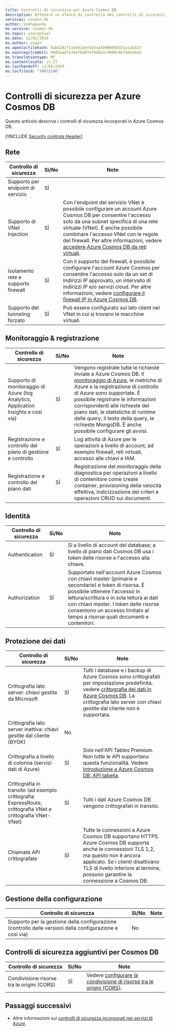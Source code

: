 ```yaml
---
title: Controlli di sicurezza per Azure Cosmos DB
description: Ottenere un elenco di controllo dei controlli di sicurezza, ad esempio la rete, il monitoraggio, l'identità e la protezione dei dati, per valutare Azure Cosmos DB
services: cosmos-db
author: SnehaGunda
ms.service: cosmos-db
ms.topic: conceptual
ms.date: 12/02/2019
ms.author: sngun
ms.openlocfilehash: 5ab4281f1ad591befda5a439906604331a1ab323
ms.sourcegitcommit: 9405aad7e39efbd8fef6d0a3c8988c6bf8de94eb
ms.translationtype: MT
ms.contentlocale: it-IT
ms.lasthandoff: 12/05/2019
ms.locfileid: "74872146"
---
```

# <a name="security-controls-for-azure-cosmos-db"></a>Controlli di sicurezza per Azure Cosmos DB

Questo articolo descrive i controlli di sicurezza incorporati in Azure Cosmos DB.

[!INCLUDE [Security controls Header](../../includes/security-controls-header.md)]

## <a name="network"></a>Rete

| Controllo di sicurezza | Sì/No | Note |
|---|---|--|
| Supporto per endpoint di servizio| SÌ |  |
| Supporto di VNet Injection| SÌ | Con l'endpoint del servizio VNet è possibile configurare un account Azure Cosmos DB per consentire l'accesso solo da una subnet specifica di una rete virtuale (VNet). È anche possibile combinare l'accesso VNet con le regole del firewall. Per altre informazioni, vedere [accedere Azure Cosmos DB da reti virtuali](VNet-service-endpoint.md). |
| Isolamento rete e supporto firewall| SÌ | Con il supporto del firewall, è possibile configurare l'account Azure Cosmos per consentire l'accesso solo da un set di indirizzi IP approvato, un intervallo di indirizzi IP e/o servizi cloud. Per altre informazioni, vedere [configurare il firewall IP in Azure Cosmos DB](how-to-configure-firewall.md).|
| Supporto del tunneling forzato| SÌ | Può essere configurato sul lato client nel VNet in cui si trovano le macchine virtuali.   |

## <a name="monitoring--logging"></a>Monitoraggio & registrazione

| Controllo di sicurezza | Sì/No | Note|
|---|---|--|
| Supporto di monitoraggio di Azure (log Analytics, Application Insights e così via)| SÌ | Vengono registrate tutte le richieste inviate a Azure Cosmos DB. Il [monitoraggio di Azure](../azure-monitor/overview.md), le metriche di Azure e la registrazione di controllo di Azure sono supportate.  È possibile registrare le informazioni corrispondenti alle richieste del piano dati, le statistiche di runtime delle query, il testo della query, le richieste MongoDB. È anche possibile configurare gli avvisi. |
| Registrazione e controllo del piano di gestione e controllo| SÌ | Log attività di Azure per le operazioni a livello di account, ad esempio firewall, reti virtuali, accesso alle chiavi e IAM. |
| Registrazione e controllo del piano dati | SÌ | Registrazione del monitoraggio della diagnostica per operazioni a livello di contenitore come create container, provisioning della velocità effettiva, indicizzazione dei criteri e operazioni CRUD sui documenti. |

## <a name="identity"></a>Identità

| Controllo di sicurezza | Sì/No | Note|
|---|---|--|
| Authentication| SÌ | Sì a livello di account del database; a livello di piano dati Cosmos DB usa i token delle risorse e l'accesso alla chiave. |
| Authorization| SÌ | Supportato nell'account Azure Cosmos con chiavi master (primarie e secondarie) e token di risorsa. È possibile ottenere l'accesso in lettura/scrittura o in sola lettura ai dati con chiavi master. I token delle risorse consentono un accesso limitato al tempo a risorse quali documenti e contenitori. |

## <a name="data-protection"></a>Protezione dei dati

| Controllo di sicurezza | Sì/No | Note |
|---|---|--|
| Crittografia lato server: chiavi gestite da Microsoft | SÌ | Tutti i database e i backup di Azure Cosmos sono crittografati per impostazione predefinita. vedere [crittografia dei dati in Azure Cosmos DB](database-encryption-at-rest.md). La crittografia lato server con chiavi gestite dal cliente non è supportata. |
| Crittografia lato server inattiva: chiavi gestite dal cliente (BYOK) | No |  |
| Crittografia a livello di colonna (servizi dati di Azure)| SÌ | Solo nell'API Tables Premium. Non tutte le API supportano questa funzionalità. Vedere [Introduzione a Azure Cosmos DB: API tabella](table-introduction.md). |
| Crittografia in transito (ad esempio crittografia ExpressRoute, crittografia VNet e crittografia VNet-VNet)| SÌ | Tutti i dati Azure Cosmos DB vengono crittografati in transito. |
| Chiamate API crittografate| SÌ | Tutte le connessioni a Azure Cosmos DB supportano HTTPS. Azure Cosmos DB supporta anche le connessioni TLS 1,2, ma questo non è ancora applicato. Se i clienti disattivano TLS di livello inferiore al termine, possono garantire la connessione a Cosmos DB.  |

## <a name="configuration-management"></a>Gestione della configurazione

| Controllo di sicurezza | Sì/No | Note|
|---|---|--|
| Supporto per la gestione della configurazione (controllo delle versioni della configurazione e così via)| No  | | 

## <a name="additional-security-controls-for-cosmos-db"></a>Controlli di sicurezza aggiuntivi per Cosmos DB

| Controllo di sicurezza | Sì/No | Note|
|---|---|--|
| Condivisione risorse tra le origini (CORS) | SÌ | Vedere [configurare la condivisione di risorse tra le origini (CORS)](how-to-configure-cross-origin-resource-sharing.md). |

## <a name="next-steps"></a>Passaggi successivi

- Altre informazioni sui [controlli di sicurezza incorporati nei servizi di Azure](../security/fundamentals/security-controls.md).